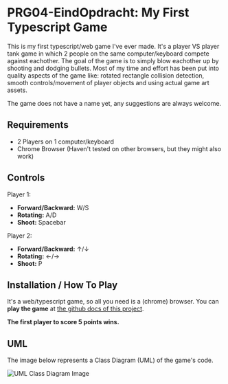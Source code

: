 # PRG04-EindOpdracht: My First Typescript Game
This is my first typescript/web game I've ever made. It's a player VS player tank game in which 2 people on the same computer/keyboard compete against eachother. The goal of the game is to simply blow eachother up by shooting and dodging bullets. Most of my time and effort has been put into quality aspects of the game like: rotated rectangle collision detection, smooth controls/movement of player objects and using actual game art assets.

The game does not have a name yet, any suggestions are always welcome.

## Requirements
- 2 Players on 1 computer/keyboard
- Chrome Browser (Haven't tested on other browsers, but they might also work)

## Controls
Player 1:
- **Forward/Backward:** W/S
- **Rotating:** A/D
- **Shoot:** Spacebar

Player 2:
- **Forward/Backward:** ↑/↓
- **Rotating:** ←/→
- **Shoot:** P

## Installation / How To Play
It's a web/typescript game, so all you need is a (chrome) browser.
You can **play the game** at [the github docs of this project](https://brandonyuen.github.io/PRG04-EindOpdracht/).

**The first player to score 5 points wins.**

## UML
The image below represents a Class Diagram (UML) of the game's code.

![UML Class Diagram Image](media/UML.png)